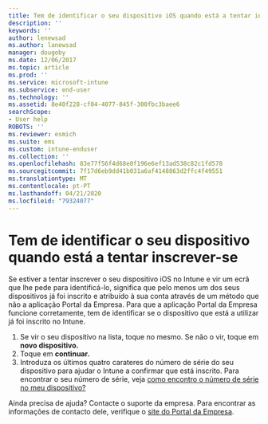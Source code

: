 ```yaml
---
title: Tem de identificar o seu dispositivo iOS quando está a tentar inscrever-se | Documentos da Microsoft
description: ''
keywords: ''
author: lenewsad
ms.author: lanewsad
manager: dougeby
ms.date: 12/06/2017
ms.topic: article
ms.prod: ''
ms.service: microsoft-intune
ms.subservice: end-user
ms.technology: ''
ms.assetid: 8e40f228-cf04-4077-845f-300fbc3baee6
searchScope:
- User help
ROBOTS: ''
ms.reviewer: esmich
ms.suite: ems
ms.custom: intune-enduser
ms.collection: ''
ms.openlocfilehash: 83e77f56f4d68e0f196e6ef13ad538c82c1fd578
ms.sourcegitcommit: 7f17d6eb9dd41b031a6af4148863d2ffc4f49551
ms.translationtype: MT
ms.contentlocale: pt-PT
ms.lasthandoff: 04/21/2020
ms.locfileid: "79324077"
---
```

# <a name="you-need-to-identify-your-device-when-youre-trying-to-enroll"></a>Tem de identificar o seu dispositivo quando está a tentar inscrever-se

Se estiver a tentar inscrever o seu dispositivo iOS no Intune e vir um ecrã que lhe pede para identificá-lo, significa que pelo menos um dos seus dispositivos já foi inscrito e atribuído à sua conta através de um método que não a aplicação Portal da Empresa. Para que a aplicação Portal da Empresa funcione corretamente, tem de identificar se o dispositivo que está a utilizar já foi inscrito no Intune.

1. Se vir o seu dispositivo na lista, toque no mesmo. Se não o vir, toque em **novo dispositivo.**
2. Toque em **continuar.**
3. Introduza os últimos quatro carateres do número de série do seu dispositivo para ajudar o Intune a confirmar que está inscrito. Para encontrar o seu número de série, veja [como encontro o número de série no meu dispositivo?](how-do-i-find-the-serial-number-on-my-device-ios.md)

Ainda precisa de ajuda? Contacte o suporte da empresa. Para encontrar as informações de contacto dele, verifique o [site do Portal da Empresa](https://go.microsoft.com/fwlink/?linkid=2010980).
